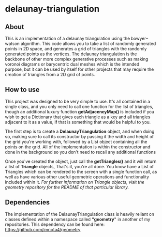 # delaunay-triangulation
## About
This is an implementation of a delaunay triangulation using the bowyer–watson algorithm. This code allows you to take a list of randomly generated points in 2D space, and generates a grid of triangles with the randomly generated points as the vertices. The delaunay triangulation is the backbone of other more complex generative processes such as making voronoi diagrams or barycentric dual meshes which is the intended purpose, but it can be used by itself for other projects that may require the creation of triangles from a 2D grid of points. 

## How to use
This project was designed to be very simple to use. It's all contained in a single class, and you only need to call one function for the list of triangles, though an additional luxury function **getAdjacencyMap()** is included if you wish to get a Dictionary that gives each triangle as a key and all triangles adjacent to it as a value, if that is something that would be helpful to you.

The first step is to create a **DelaunayTriangulation** object, and when doing so, making sure to call its constructor by passing it the width and height of the grid you're working with, followed by a List object containing all the points on the grid. All of the implementation is within the constructor and done in the background so you don't need to recall any additional functions

Once you've created the object, just call the **getTriangles()** and it will return a list of **Triangle** objects, That's it, you're all done. You know have a List of Triangles which can be rendered to the screen with a single function call, as well as have various other useful geometric operations and functionality included within it. 
*For further information on Triangle objects, visit the geometry repository for the README of that particular library.*

## Dependencies
The implementation of the DelaunayTriangulation class is heavily reliant on classes defined within a namespace called **"geometry"** in another of my repositories. This dependency can be found here: https://github.com/imnota4/geometry

